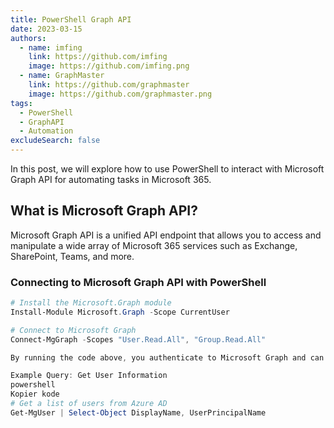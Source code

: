 ```yaml
---
title: PowerShell Graph API
date: 2023-03-15
authors:
  - name: imfing
    link: https://github.com/imfing
    image: https://github.com/imfing.png
  - name: GraphMaster
    link: https://github.com/graphmaster
    image: https://github.com/graphmaster.png
tags:
  - PowerShell
  - GraphAPI
  - Automation
excludeSearch: false
---
```


In this post, we will explore how to use PowerShell to interact with Microsoft Graph API for automating tasks in Microsoft 365.
<!--more-->

## What is Microsoft Graph API?

Microsoft Graph API is a unified API endpoint that allows you to access and manipulate a wide array of Microsoft 365 services such as Exchange, SharePoint, Teams, and more.

### Connecting to Microsoft Graph API with PowerShell

```powershell
# Install the Microsoft.Graph module
Install-Module Microsoft.Graph -Scope CurrentUser

# Connect to Microsoft Graph
Connect-MgGraph -Scopes "User.Read.All", "Group.Read.All"

By running the code above, you authenticate to Microsoft Graph and can start interacting with its resources.

Example Query: Get User Information
powershell
Kopier kode
# Get a list of users from Azure AD
Get-MgUser | Select-Object DisplayName, UserPrincipalName
